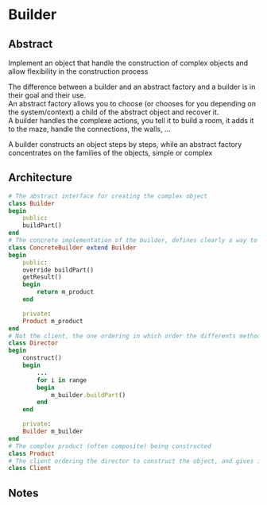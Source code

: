 # Builder
## Abstract
Implement an object that handle the construction of complex objects and allow flexibility in the construction process

The difference between a builder and an abstract factory and a builder is in their goal and their use.  
An abstract factory allows you to choose (or chooses for you depending on the system/context) a child of the abstract object and recover it.  
A builder handles the complexe actions, you tell it to build a room, it adds it to the maze, handle the connections, the walls, ...  

A builder constructs an object steps by steps, while an abstract factory concentrates on the families of the objects, simple or complex


## Architecture
```ruby
# The abstract interface for creating the complex object
class Builder
begin
	public:
	buildPart()
end
# The concrete implementation of the builder, defines clearly a way to build the object, and gives access to a method so the client can recover the results
class ConcreteBuilder extend Builder
begin
    public:
    override buildPart()
    getResult()
    begin
        return m_product
    end

    private:
    Product m_product
end
# Not the client, the one ordering in which order the differents methods of the builder will be called
class Director
begin
    construct()
    begin
        ...
        for i in range
        begin
            m_builder.buildPart()
        end
    end

    private:
    Builder m_builder
end
# The complex product (often composite) being constructed
class Product
# The client ordering the director to construct the object, and gives it an instance of a builder to use. It will then uses the modified builder to access the data it needs (or the data returned by the director, for example the product that will be returned with any concrete builder)
class Client
```


## Notes
